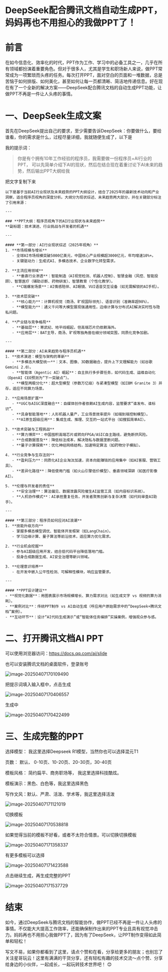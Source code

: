 # DeepSeek配合腾讯文档自动生成PPT，妈妈再也不用担心的我做PPT了！



# 前言

在如今信息化、效率化的时代，PPT作为工作、学习中的必备工具之一，几乎在所有领域都扮演着重要角色。但对于很多人，尤其是学生和职场新人来说，做PPT常常成为一项繁琐而头疼的任务。每次打开PPT，面对空白的页面和一堆数据，总是苦恼于如何排版、如何美化，甚至如何让每一页都清晰、简洁地传递信息。好在现在有了一个全新的解决方案——DeepSeek配合腾讯文档的自动生成PPT功能，让做PPT不再是一件让人头疼的事情。



# 一、DeepSeek生成文案



首先在DeepSeek提出自己的要求，至少需要告诉DeepSeek：你要做什么，要给谁看，你的需求是什么，过程尽量详细，我就随便生成了，以下是

我的提示词：

> 你是有个拥有10年工作经验的程序员，我需要做一份程序员+AI行业的PPT， 可以先简单介绍下AI的现状，然后在结合现在着重讨论下AI未来的趋势，然后输出PPT大纲给我

把文字复制下来

```
以下是基于当前AI行业现状及未来趋势的PPT大纲设计，结合了2025年的最新技术动向和产业洞察，适合程序员视角的深度分析。大纲分为现状综述、未来趋势两大部分，并在关键部分标注了引用来源：

---

### **PPT大纲：程序员视角下的AI行业现状与未来趋势**  
**副标题：技术演进、行业挑战与开发者的机遇**  

---

#### **第一部分：AI行业现状综述（2025年视角）**  
1. **市场规模与增长**  
   - 全球AI市场规模突破5000亿美元，中国核心产业规模超3000亿元，年均增速10%+。  
   - 关键驱动力：生成式AI、多模态技术、企业数字化转型需求。  

2. **主流应用领域**  
   - **垂直行业渗透**：智能制造（AI视觉检测、机器人控制）、智慧金融（风控、智能投顾）、智慧医疗（辅助诊断、药物研发）、智慧教育（个性化教学）。  
   - **C端爆发场景**：AI情感陪伴、AI眼镜、VUI语音交互设备（如无需解锁的AI手机）。  

3. **技术层突破**  
   - **核心能力**：计算机视觉（商汤、旷视国际领先）、语音识别（准确率超98%）。  
   - **模型能力**：通义千问等大模型展现强通用性，边缘计算与分布式AI解决实时性与隐私问题。  

4. **产业链与竞争格局**  
   - **基础层**：寒武纪、地平线崛起，但高端芯片仍依赖海外。  
   - **应用层**：BAT主导，商汤、旷视等独角兽在细分领域突围，同质化竞争加剧。  

---

#### **第二部分：AI未来趋势与程序员机遇**  
1. **技术演进：模型与架构的革新**  
   - **多模态大模型统一**：文本、图像、3D数据融合，提升上下文理解能力（如谷歌Gemini 2.0）。  
   - **智能体（Agentic AI）崛起**：自主执行多步骤任务，如代码生成、运维自动化（OpenAI CEO预测为“下一突破点”）。  
   - **模型两极分化**：超大型模型（参数万亿级）与紧凑型模型（如IBM Granite 3）并存，适应不同算力场景。  

2. **应用场景扩展**  
   - **UGC与AIGC深度融合**：自媒体创作者依赖AI生成内容，监管要求“谁发布、谁标识”。  
   - **具身智能落地**：人形机器人量产，工业场景效率提升（如端到端控制模型）。  
   - **AI原生超级应用**：集成生成、推理、交互的一站式平台（如搜狐简单AI）。  

3. **技术突破与工程挑战**  
   - **算力博弈**：中国囤积高端芯片或转向FPGA/ASIC自主路线，避免断供风险。  
   - **合成数据普及**：降低标注成本，解决隐私与数据垄断问题。  
   - **量子计算探索**：优化神经网络结构，加速特定算法（如药物分子模拟）。  

4. **行业竞争与生存法则**  
   - **盈利压力**：同质化AI企业淘汰加速，资本向能赚钱的应用集中（如AI客服、营销工具）。  
   - **差异化路径**：降低使用门槛（如火山引擎低价模型）、垂直领域深耕（如医疗影像AI）。  

5. **伦理与开发者的责任**  
   - **安全治理**：算法偏见、数据泄露风险催生AI监管工具（如内容标识系统）。  
   - **人机协作模式**：AI承担重复任务，开发者聚焦创新与复杂决策（如代码审查AI助手）。  

---

#### **第三部分：程序员如何应对AI浪潮**  
1. **技能升级方向**  
   - 掌握多模态模型调优、智能体开发框架（如LangChain）。  
   - 学习边缘计算、量子算法等前沿技术，适应算力优化需求。  

2. **行业机会挖掘**  
   - 参与AI超级应用开发，结合低代码平台降低落地门槛。  
   - 投身合成数据生成、AI安全治理等新兴领域。  

3. **伦理意识培养**  
   - 在开发中嵌入公平性检测、可解释性模块，响应监管要求。  

---

#### **PPT设计建议**  
- **视觉化数据**：用图表展示市场规模增长、算力需求对比（如生成文字 vs 视频的算力消耗）。  
- **案例对比**：传统PPT制作 vs AI自动生成（呼应用户原始需求中的“DeepSeek+腾讯文档”案例）。  
- **互动环节**：设计“AI代码生成演示”或“智能体任务编排”实操案例，增强观众参与感。  

```



# 二、打开腾讯文档AI PPT



可以使用浏览器访问：https://docs.qq.com/ai/slide

也可以安装腾讯文档的桌面软件，登录账号

![image-20250407170109490](https://imgoss.xgss.net/picgo/image-20250407170109490.png?aliyun)

把提示词填入输入框中，点击生成

![image-20250407170406557](https://imgoss.xgss.net/picgo/image-20250407170406557.png?aliyun)

生成中

![image-20250407170422499](https://imgoss.xgss.net/picgo/image-20250407170422499.png?aliyun)

# 三、生成完整的PPT

选择模型： 我这里选择Deepseek R1模型，当然你也可以选择混元T1

页数： 默认、 0-10页、10-20页、20-30页，30-40页

模板风格： 简约扁平、商务职场等， 我这里选择科技酷炫。

模板演示：黑色、白色等，我这里选择黑色

写作文风：默认、严肃、活泼、学术等，我这里选择活泼

![image-20250407171121019](https://imgoss.xgss.net/picgo/image-20250407171121019.png?aliyun)

切换模板

![image-20250407170538818](https://imgoss.xgss.net/picgo2025/image-20250407170538818.png?aliyun)

如果觉得当前的模板不好看，或者不太符合情景。可以切换切换模板

![image-20250407171358337](https://imgoss.xgss.net/picgo/image-20250407171358337.png?aliyun)

有更多模板可以选择

![image-20250407171423588](https://imgoss.xgss.net/picgo/image-20250407171423588.png?aliyun)

点击继续生成，再生成完整的PPT

![image-20250407171537729](https://imgoss.xgss.net/picgo/image-20250407171537729.png?aliyun)

# 结束

如今，通过DeepSeek与腾讯文档的智能协作，做PPT已经不再是一件让人头疼的事情。不仅能大大提高工作效率，还能确保制作出来的PPT专业且具有视觉冲击力。妈妈再也不用担心我做PPT了，因为有了DeepSeek，让PPT制作变得如此简单和轻松！

写文不易，如果你都看到了这里，请点个赞和在看，分享给更多的朋友；也别忘了关注星哥玩云！这里有满满的干货分享，还有轻松有趣的技术交流～点个赞、分享给身边的小伙伴，一起成长，一起玩转技术世界吧！ 😊

